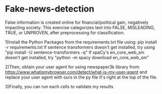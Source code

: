# Fake-news-detection
False information is created online for financial/political gain, negatively impacting society. This exercise categorizes text into FALSE, MISLEADING, TRUE, or UNPROVEN, after preprocessing for classification.

1)Install the Python Packages from the requirements.txt file using: pip install -r requirements.txt
If sentence transformers doesn't get installed, try using "pip install -U sentence-transformers -q"
If spaCy's en_core_web_sm doesn't get installed, try "python -m spacy download en_core_web_sm"

2)Then, obtain your user agent for using newspaper3k library from: https://www.whatismybrowser.com/detect/what-is-my-user-agent
and replace your user agent with ours in the py file 
It's right at the top of the file. 

3)Finally, you can run each cells to validate my results
